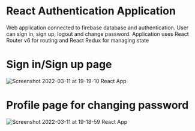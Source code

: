 # React Authentication Application
Web application connected to firebase database and authentication. User can sign in, sign up, logout and change password. Application uses React Router v6 for routing and React Redux for managing state


# Sign in/Sign up page

![Screenshot 2022-03-11 at 19-19-10 React App](https://user-images.githubusercontent.com/71221268/157927047-b15a5d31-df2f-4cf3-bc9d-094f9f219830.png)



# Profile page for changing password

![Screenshot 2022-03-11 at 19-18-59 React App](https://user-images.githubusercontent.com/71221268/157927121-6654b2e4-ccb2-4af5-a5fa-85e92277d3db.png)
